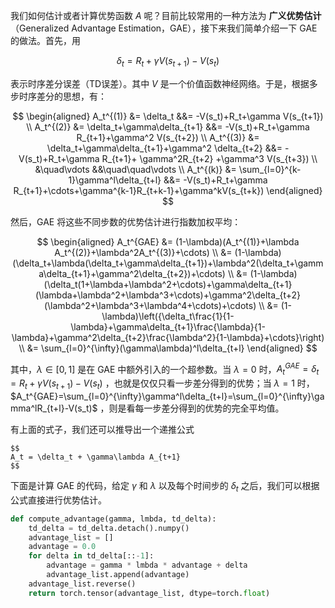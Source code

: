 
我们如何估计或者计算优势函数 $A$ 呢？目前比较常用的一种方法为 **广义优势估计**（Generalized Advantage Estimation，GAE），接下来我们简单介绍一下 $\text{GAE}$ 的做法。首先，用

$$
\delta_t=R_t+\gamma V(s_{t+1})-V(s_t)
$$

表示时序差分误差（TD误差）。其中 $V$ 是一个价值函数神经网络。于是，根据多步时序差分的思想，有：

$$
\begin{aligned}
A_t^{(1)} &= \delta_t &&= -V(s_t)+R_t+\gamma V(s_{t+1}) \\
A_t^{(2)} &= \delta_t+\gamma\delta_{t+1} &&= -V(s_t)+R_t+\gamma R_{t+1}+\gamma^2 V(s_{t+2}) \\
A_t^{(3)} &= \delta_t+\gamma\delta_{t+1}+\gamma^2 \delta_{t+2} &&= -V(s_t)+R_t+\gamma R_{t+1}+ \gamma^2R_{t+2} +\gamma^3 V(s_{t+3}) \\
&\quad\vdots &&\quad\quad\vdots \\
A_t^{(k)} &= \sum_{l=0}^{k-1}\gamma^l\delta_{t+l} &&= -V(s_t)+R_t+\gamma R_{t+1}+\cdots+\gamma^{k-1}R_{t+k-1}+\gamma^kV(s_{t+k})
\end{aligned}
$$

然后，GAE 将这些不同步数的优势估计进行指数加权平均：

$$
\begin{aligned}
A_t^{GAE} &= (1-\lambda)(A_t^{(1)}+\lambda A_t^{(2)}+\lambda^2A_t^{(3)}+\cdots) \\
&= (1-\lambda)(\delta_t+\lambda(\delta_t+\gamma\delta_{t+1})+\lambda^2(\delta_t+\gamma\delta_{t+1}+\gamma^2\delta_{t+2})+\cdots) \\
&= (1-\lambda)(\delta_t(1+\lambda+\lambda^2+\cdots)+\gamma\delta_{t+1}(\lambda+\lambda^2+\lambda^3+\cdots)+\gamma^2\delta_{t+2}(\lambda^2+\lambda^3+\lambda^4+\cdots)+\cdots) \\
&= (1-\lambda)\left({\delta_t\frac{1}{1-\lambda}+\gamma\delta_{t+1}\frac{\lambda}{1-\lambda}+\gamma^2\delta_{t+2}\frac{\lambda^2}{1-\lambda}+\cdots}\right) \\
&= \sum_{l=0}^{\infty}(\gamma\lambda)^l\delta_{t+l}
\end{aligned}
$$

其中，$\lambda\in [0,1]$ 是在 GAE 中额外引入的一个超参数。当 $\lambda=0$ 时，$A_t^{GAE}=\delta_t=R_t+\gamma V(s_{t+1})-V(s_t)$ ，也就是仅仅只看一步差分得到的优势；当 $\lambda=1$ 时，$A_t^{GAE}=\sum_{l=0}^{\infty}\gamma^l\delta_{t+l}=\sum_{l=0}^{\infty}\gamma^lR_{t+l}-V(s_t)$ ，则是看每一步差分得到的优势的完全平均值。

有上面的式子，我们还可以推导出一个递推公式

```ad-note
$$
A_t = \delta_t + \gamma\lambda A_{t+1}
$$
```

下面是计算 GAE 的代码，给定 $\gamma$ 和 $\lambda$ 以及每个时间步的 $\delta_t$ 之后，我们可以根据公式直接进行优势估计。

```python
def compute_advantage(gamma, lmbda, td_delta):
    td_delta = td_delta.detach().numpy()
    advantage_list = []
    advantage = 0.0
    for delta in td_delta[::-1]:
        advantage = gamma * lmbda * advantage + delta
        advantage_list.append(advantage)
    advantage_list.reverse()
    return torch.tensor(advantage_list, dtype=torch.float)
```

